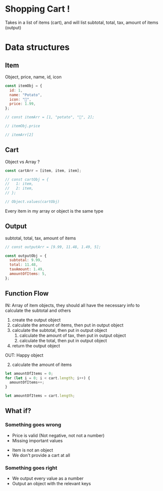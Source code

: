 # Shopping Cart !

Takes in a list of items (cart), and will list subtotal, total, tax, amount of items (output)

# Data structures

## Item

Object, price, name, id, icon

```jsx
const itemObj = {
  id: 1,
  name: "Potato",
  icon: "🥔",
  price: 1.99,
};

// const itemArr = [1, "potato", "🥔", 2];

// itemObj.price

// itemArr[2]
```

## Cart

Object vs Array ?

```jsx
const cartArr = [item, item, item];

// const cartObj = {
//   1: item,
//   2: item,
// };

// Object.values(cartObj)
```

Every item in my array or object is the same type

## Output

subtotal, total, tax, amount of items

```jsx
// const outputArr = [9.99, 11.48, 1.49, 5];

const outputObj = {
  subtotal: 9.99,
  total: 11.48,
  taxAmount: 1.49,
  amountOfItems: 5,
};
```

## Function Flow

IN: Array of item objects, they should all have the necessary info to calculate the subtotal and others

1. create the output object
2. calculate the amount of items, then put in output object
3. calculate the subtotal, then put in output object
   1. calculate the amount of tax, then put in output object
   2. calculate the total, then put in output object
4. return the output object

OUT: Happy object

2. calculate the amount of items

```jsx
let amountOfItems = 0;
for (let i = 0; i < cart.length; i++) {
  amountOfItems++;
}

let amountOfItems = cart.length;
```

## What if?

### Something goes wrong

- Price is valid (Not negative, not not a number)
- Missing important values
<!-- - Name could be something else -->
- Item is not an object
- We don't provide a cart at all
  <!-- - Out of stock -->
  <!-- - Duplicate ids -->

### Something goes right

- We output every value as a number
- Output an object with the relevant keys
